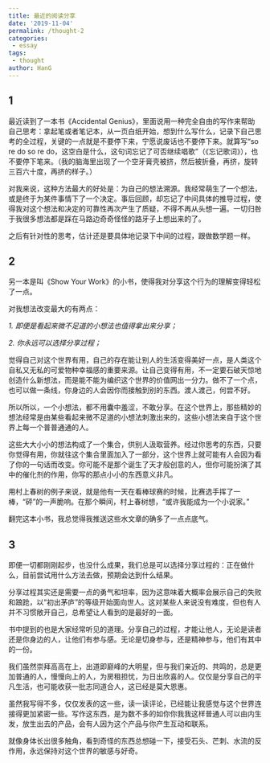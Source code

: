 ```yaml
---
title: 最近的阅读分享
date: '2019-11-04'
permalink: /thought-2
categories:
 - essay
tags:
 - thought
author: HanG
---
```


## 1

最近读到了一本书《Accidental Genius》，里面说用一种完全自由的写作来帮助自己思考：拿起笔或者笔记本，从一页白纸开始，想到什么写什么，记录下自己思考的全过程，关键的一点就是不要停下来，宁愿说废话也不要停下来。就算写“so re do so re do，这空白是什么，这句词忘记了可否继续唱歌”（《忘记歌词》），也不要停下笔来。（我的脑海里出现了一个空牙膏壳被挤，然后被折叠，再挤，旋转三百六十度，再挤的样子。）

对我来说，这种方法最大的好处是：为自己的想法溯源。我经常萌生了一个想法，或是终于为某件事情下了一个决定。事后回顾，却忘记了中间具体的推导过程，使得我对这个想法和决定的可靠性再次产生了质疑，不得不再从头想一遍。一切归咎于我很多想法都是踩在马路边奇奇怪怪的路牙子上想出来的了。

之后有针对性的思考，估计还是要具体地记录下中间的过程，跟做数学题一样。

## 2

另一本是叫《Show Your Work》的小书，使得我对分享这个行为的理解变得轻松了一点。

对我想法改变最大的有两点：

*1. 即便是看起来微不足道的小想法也值得拿出来分享；*

*2. 你永远可以选择分享过程；*

觉得自己对这个世界有用，自己的存在能让别人的生活变得美好一点，是人类这个自私又无私的可爱物种幸福感的重要来源。让自己变得有用，不一定要石破天惊地创造什么新想法，而是能不能为编织这个世界的价值网出一分力。做不了一个点，也可以做一条线，你身边的人会因你而接触到别的东西。渡人渡己，何尝不好。

所以所以，一个小想法，都不用囊中羞涩，不敢分享。在这个世界上，那些精妙的想法经常是由某些看起来微不足道的小想法刺激出来的，这些小想法来自于这个世界上每一个普普通通的人。

这些大大小小的想法构成了一个集合，供别人汲取营养。经过你思考的东西，只要你觉得有用，你就往这个集合里面加入了一部分，这个世界上就可能有人会因为看了你的一句话而改变。你可能不是那个诞生了天才般创意的人，但你可能扮演了其中的催化剂的作用，你写的那点小小的东西意义非凡。

用村上春树的例子来说，就是他有一天在看棒球赛的时候，比赛选手挥了一棒，“砰”的一声脆响。在那个瞬间，村上春树想，“或许我能成为一个小说家。”

翻完这本小书，我总觉得我推送这些水文章的确多了一点点底气。

## 3

即便一切都刚刚起步，也没什么成果，我们总是可以选择分享过程的：正在做什么，目前尝试用什么方法去做，预期会达到什么结果。

分享过程其实还是需要一点的勇气和坦率，因为这意味着大概率会展示自己的失败和踉跄，以“初出茅庐”的等级开始面向世人。这对某些人来说没有难度，但也有人并不习惯敞开自己，总希望让人看到的是最好的一面。

书中提到的也是大家经常听见的道理。分享自己的过程，才能让他人，无论是读者还是你身边的人，让他们有参与感。无论是切身参与，还是精神参与，他们有其中的一份。

我们虽然崇拜高高在上，出道即巅峰的大明星，但与我们亲近的、共鸣的，总是更加普通的人，慢慢向上的人，为房租担忧，为日出欣喜的人。仅仅是分享自己的平凡生活，也可能收获一批志同道合人，这已经是莫大恩惠。

虽然我写得不多，仅仅发表的这一些，读一读评论，已经能让我感觉与这个世界连接得更加紧密一些。写作这东西，是为数不多的如你你我我这样普通人可以由内生发，放生出去的产品，会有人因为这个产品与你产生互动和联系。

就像身体长出很多触角，看到奇怪的东西总想碰一下，接受石头、芒刺、水流的反作用，永远保持对这个世界的敏感与好奇。
